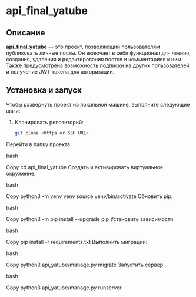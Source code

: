 # api_final_yatube

## Описание
**api_final_yatube** — это проект, позволяющий пользователям публиковать личные посты. Он включает в себя функционал для чтения, создания, удаления и редактирования постов и комментариев к ним. Также предусмотрена возможность подписки на других пользователей и получение JWT токена для авторизации.

## Установка и запуск

Чтобы развернуть проект на локальной машине, выполните следующие шаги:

1. Клонировать репозиторий:
   ```bash
   git clone <https or SSH URL>
Перейти в папку проекта:

bash

Copy
cd api_final_yatube
Создать и активировать виртуальное окружение:

bash

Copy
python3 -m venv venv
source venv/bin/activate
Обновить pip:

bash

Copy
python3 -m pip install --upgrade pip
Установить зависимости:

bash

Copy
pip install -r requirements.txt
Выполнить миграции:

bash

Copy
python3 api_yatube/manage.py migrate
Запустить сервер:

bash

Copy
python3 api_yatube/manage.py runserver
